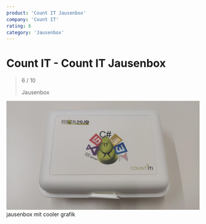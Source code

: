 ```yaml
---
product: 'Count IT Jausenbox'
company: 'Count IT'
rating: 6
category: 'Jausenbox'
---
```


# Count IT - Count IT Jausenbox
>
> 6 / 10
>
> Jausenbox

![Count IT Jausenbox](./assets/count-it-count-it-jausenbox-3af4219f-affb-4b9f-9a39-8f56b19f6fe6.jpg)
jausenbox mit cooler grafik

